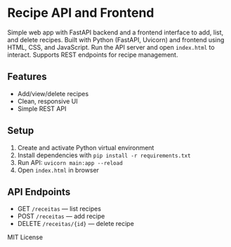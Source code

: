 # Recipe API and Frontend

Simple web app with FastAPI backend and a frontend interface to add, list, and delete recipes. Built with Python (FastAPI, Uvicorn) and frontend using HTML, CSS, and JavaScript. Run the API server and open `index.html` to interact. Supports REST endpoints for recipe management.

## Features
- Add/view/delete recipes
- Clean, responsive UI
- Simple REST API

## Setup
1. Create and activate Python virtual environment
2. Install dependencies with `pip install -r requirements.txt`
3. Run API: `uvicorn main:app --reload`
4. Open `index.html` in browser

## API Endpoints
- GET `/receitas` — list recipes
- POST `/receitas` — add recipe
- DELETE `/receitas/{id}` — delete recipe

MIT License

